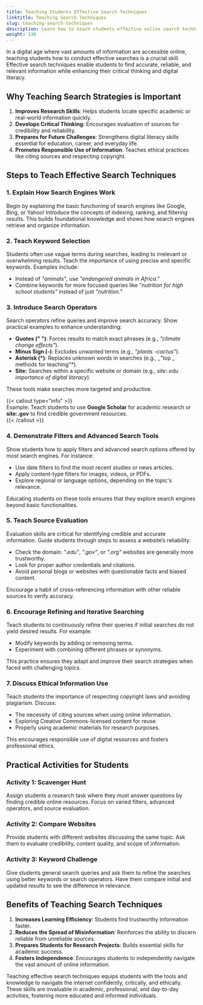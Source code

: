 ```yaml
---
title: Teaching Students Effective Search Techniques
linktitle: Teaching Search Techniques
slug: teaching-search-techniques
description: Learn how to teach students effective online search techniques, including strategies for finding reliable and relevant information.
weight: 130
---
```


In a digital age where vast amounts of information are accessible online, teaching students how to conduct effective searches is a crucial skill. Effective search techniques enable students to find accurate, reliable, and relevant information while enhancing their critical thinking and digital literacy.

## Why Teaching Search Strategies is Important

1. **Improves Research Skills**: Helps students locate specific academic or real-world information quickly.
2. **Develops Critical Thinking**: Encourages evaluation of sources for credibility and reliability.
3. **Prepares for Future Challenges**: Strengthens digital literacy skills essential for education, career, and everyday life.
4. **Promotes Responsible Use of Information**: Teaches ethical practices like citing sources and respecting copyright.

## Steps to Teach Effective Search Techniques

### 1. **Explain How Search Engines Work**

Begin by explaining the basic functioning of search engines like Google, Bing, or Yahoo! Introduce the concepts of indexing, ranking, and filtering results. This builds foundational knowledge and shows how search engines retrieve and organize information.

### 2. **Teach Keyword Selection**

Students often use vague terms during searches, leading to irrelevant or overwhelming results. Teach the importance of using precise and specific keywords. Examples include:

- Instead of _"animals"_, use _"endangered animals in Africa."_
- Combine keywords for more focused queries like _"nutrition for high school students"_ instead of just _"nutrition."_

### 3. **Introduce Search Operators**

Search operators refine queries and improve search accuracy. Show practical examples to enhance understanding:

- **Quotes (" ")**: Forces results to match exact phrases (e.g., _"climate change effects"_).
- **Minus Sign (-)**: Excludes unwanted terms (e.g., _"plants -cactus"_).
- **Asterisk (\*)**: Replaces unknown words in searches (e.g., _"top _ methods for teaching"\*).
- **Site:** Searches within a specific website or domain (e.g., _site:.edu importance of digital literacy_).

These tools make searches more targeted and productive.

{{< callout type="info" >}}  
 Example: Teach students to use **Google Scholar** for academic research or **site:.gov** to find credible government resources.  
{{< /callout >}}

### 4. **Demonstrate Filters and Advanced Search Tools**

Show students how to apply filters and advanced search options offered by most search engines. For instance:

- Use date filters to find the most recent studies or news articles.
- Apply content-type filters for images, videos, or PDFs.
- Explore regional or language options, depending on the topic's relevance.

Educating students on these tools ensures that they explore search engines beyond basic functionalities.

### 5. **Teach Source Evaluation**

Evaluation skills are critical for identifying credible and accurate information. Guide students through steps to assess a website’s reliability:

- Check the domain: _".edu"_, _".gov"_, or _".org"_ websites are generally more trustworthy.
- Look for proper author credentials and citations.
- Avoid personal blogs or websites with questionable facts and biased content.

Encourage a habit of cross-referencing information with other reliable sources to verify accuracy.

### 6. **Encourage Refining and Iterative Searching**

Teach students to continuously refine their queries if initial searches do not yield desired results. For example:

- Modify keywords by adding or removing terms.
- Experiment with combining different phrases or synonyms.

This practice ensures they adapt and improve their search strategies when faced with challenging topics.

### 7. **Discuss Ethical Information Use**

Teach students the importance of respecting copyright laws and avoiding plagiarism. Discuss:

- The necessity of citing sources when using online information.
- Exploring Creative Commons-licensed content for reuse.
- Properly using academic materials for research purposes.

This encourages responsible use of digital resources and fosters professional ethics.

## Practical Activities for Students

### Activity 1: **Scavenger Hunt**

Assign students a research task where they must answer questions by finding credible online resources. Focus on varied filters, advanced operators, and source evaluation.

### Activity 2: **Compare Websites**

Provide students with different websites discussing the same topic. Ask them to evaluate credibility, content quality, and scope of information.

### Activity 3: **Keyword Challenge**

Give students general search queries and ask them to refine the searches using better keywords or search operators. Have them compare initial and updated results to see the difference in relevance.

## Benefits of Teaching Search Techniques

1. **Increases Learning Efficiency**: Students find trustworthy information faster.
2. **Reduces the Spread of Misinformation**: Reinforces the ability to discern reliable from unreliable sources.
3. **Prepares Students for Research Projects**: Builds essential skills for academic success.
4. **Fosters Independence**: Encourages students to independently navigate the vast amount of online information.

Teaching effective search techniques equips students with the tools and knowledge to navigate the internet confidently, critically, and ethically. These skills are invaluable in academic, professional, and day-to-day activities, fostering more educated and informed individuals.
